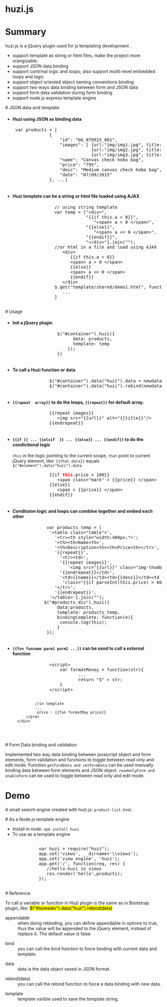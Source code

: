 # huzi.js 
# Summary
<p>huzi.js is a jQuery plugin used for js templating development . </p>
<ul>
   <li>support template as string or html files, make the project more orangizable.</li>
   <li>support JSON data binding </li>
   <li>support contrinal logic and loops; also support muliti-level embedded loops and logic</li>
   <li>support object oriented object naming conventions binding</li>
   <li>support two ways data binding between form and JSON data</li>
   <li>support form data validation during form binding</li>
   <li>support node.js express template engine</li>
</ul>
# JSON data and template
<ul>
   <li><h4>Huzi using JSON as binding data</h4>
       <div class="highlight highlight-js"><pre> var products = [
              {
                  "id": "bb_070915_001", 
                  "images": [ {url:"img/img1.jpg", title:"p1"},
                              {url:"img/img2.jpg", title:"p2"},
                              {url:"img/img3.jpg", title:"p3"}],
                  "name": "Canvas check hobo bag", 
                  "price": "795",
                  "desc": "Medium canvas check hobo bag",
                  "date": "07/09/2015"
              }, ...]
       </pre></div>
  </li>
  <li><h4>Huzi template can be a string or html file loaded using AJAX </h4>
      <div class="highlight highlight-js"><pre>
                // using string template
                var temp = ["&lt;div&gt;",   
                            "{{if this.a &lt; 0}}",
                               "&lt;span&gt; a &gt 0 &lt;/span&gt;",
                            "{{else}}",
                               "&lt;span&gt; a &lt;= 0 &lt;/span&gt;",
                            "{{endif}}",
                            "&lt;/div&gt;"].join("");
                //or html in a file and load using AJAX
                   &lt;div&gt;
                      {{if this.a > 0}}
                      &lt;span&gt; a &gt; 0 &lt;/span&gt;
                      {{else}}
                      &lt;span&gt; a &lt;= 0 &lt;/span&gt;
                      {{endif}}
                   &lt;/div&gt;
                $.get("template/shared/demo1.html", function(temp){
                   ...   
                }
        </pre>
      </div>
  </li>
</ul>
# Usage
<ul>
   <li><h4>Init a jQuery plugin</h4>
      <div class="highlight highlight-js">
          <pre>
                 $("#container").huzi({
                       data: products,
                       template: temp 
                     });
                 }) 
          </pre>
      </div>
  </li>
  <li><h4>To call a Huzi function or data</h4>
      <div class="highlight highlight-js">
          <pre>
              $("#container").data("huzi").data = newdata;
              $("#container").data("huzi").rebind(newdata);
          </pre>
      </div>
  </li>
  <li><h4><code>{{repeat  array}}</code> to do the loops, <code>{{repeat}}</code> for default array.</h4>
      <div class="highlight highlight-js">
          <pre>
              {{repeat images}}
                 &lt;img src="{{url}}" alt="{[title}}"/&gt;
              {{endrepeat}}
          </pre>
      </div>
  </li>
    <li><h4><code>{{if }} ... {{elsif  }} ... {{else}} ... {{endif}}</code> to do the condictional logic</h4>
      <p><code>this</code> in the logic pointing to the current scope, <code>that</code> point to current jQuery element, like: <code>{{that.data}}</code> equals <code> $("#element").data("huzi").data</code> </p>
      <div class="highlight highlight-js">
          <pre>
              {{if <b style="color:red">this</b>.price > 100}}
                 &lt;span class="mark" &gt; {{price}} &lt;/span&gt;
              {{else}}
                 &lt;span &gt; {{price}} &lt;/span&gt;
              {{endif}}
          </pre>
      </div>
  </li>
    <li><h4>Conditaion logic and loops can combine together and embed each other</h4>
      <div class="highlight highlight-js">
          <pre>
             var products_temp = [
              '&lt;table class="table"&gt;',
                '&lt;tr&gt;&lt;th style="width:400px;"&gt;';
                '&lt;th&gt;&lt;th&gt;Name&lt;th&gt;',
                '&lt;th&gt;Description&lt;th&gt;&lt;th&gt;Price&lt;th&gt;&lt;/tr&gt;',
                '{{repeat}}',
                  '&lt;tr&gt;&lt;td&gt;',
                  '{{repeat images}}',
                     '&lt;img src="{{url}}" class="img-thumbnail" alt="{{title}}"/&gt;',
                  '{{endrepeat}}&lt;/td&gt;',
                  '&lt;td&gt;{{name}}&lt;/td&gt;&lt;td&gt;{{desc}}&lt;/td&gt;&lt;td ',
                   'class="{{if parseInt(this.price) > 600}}mark{{endif}}"&lt;/td&gt;',
                '&lt;/tr&gt;',
                '{{endrepeat}}',
              '&lt;/table&gt;'].join("");
            $("#products_div").huzi({
                 data:products,
                 template: products_temp,
                 bindingComplete: function(e){
                  console.log(this);
                 }
             });
          </pre>
      </div>
  </li>
    <li><h4><code>{{fun funname parm1 parm2 ...}}</code> can be used to call a external function</h4>
      <div class="highlight highlight-js">
          <pre>
              &lt;script&gt;
                  var formatMoney = function(str){
                         ...
                         return "$" + str;
                  }
              &lt;/script&gt;
              
              //in template
              ...
               price : {{fun formatMay price}}
          </pre>
      </div>
  </li>
</ul>
# Form Data binding and validation
  <p>Implemented two way data binding between javascript object and form elements, form validation and functions to toggle between read only and edit mode. Function <code>getFormData and setFormData</code> can be used menually binding data between form elements and JSON object. <code>readonlyForm and enableForm</code> can be used to toggle between read only and edit mode.</p>
  
# Demo
  <p> A small search engine created with huzi.js: <code>product-list.html</code></p>
# As a Node.js template engine
<ul><li>Install in node: <code>npm install huzi</code></li>
    <li>To use as a template engine</h4>
      <div class="highlight highlight-js">
          <pre> 
          var huzi = require("huzi");
          app.set('views', __dirname+'\\views');
          app.set('view engine', 'huzi');
          app.get('/', function(req, res) {
             //hello.huzi in views
             res.render('hello',products);
          });
         </pre>
</div></li></ul>
# Reference
<div>
   <p> To call a variable or function in Huzi plugin is the same as in Bootstrap plugin, like:
       <mark>$("#somediv").data("huzi").rebind(data)</mark></p> 
   <dl>
     <dt>appendable</dt>
     <dd>when doing rebinding, you can define appendable in options to true, thus the value will be appended to the 
         jQuery element, instead of replace it. The default value is false.</dd>
   </dl>
   <dl>
     <dt>bind</dt>
     <dd>you can call the bind function to force binding with current data and template.</dd>
   </dl>
   <dl>
     <dt>data</dt>
     <dd>data is the data object saved in JSON format.</dd>
   </dl>
   <dl>
     <dt>rebind(data)</dt>
     <dd>you can call the rebind function to force a data binding with new data.</dd>
   </dl>
   <dl>
     <dt>template</dt>
     <dd>template varible used to save the template string.</dd>
   </dl>
</div>
